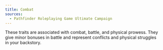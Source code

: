 ```yaml
---
title: Combat
sources:
  - Pathfinder Roleplaying Game Ultimate Campaign
---
```


These traits are associated with combat, battle, and physical prowess. They give minor bonuses in battle and represent conflicts and physical struggles in your backstory.
